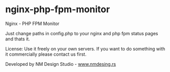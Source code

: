 nginx-php-fpm-monitor
=====================

Nginx - PHP FPM Monitor

Just change paths in config.php to your nginx and php fpm status pages and thats it.

License:
Use it freely on your own servers. If you want to do something with it commercially please contact us first.

Developed by NM Design Studio - www.nmdesing.rs